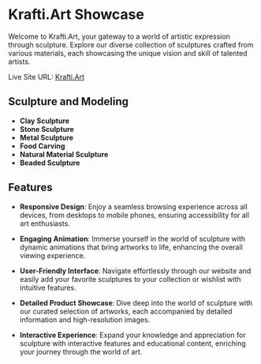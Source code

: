 # Krafti.Art Showcase

Welcome to Krafti.Art, your gateway to a world of artistic expression through sculpture. Explore our diverse collection of sculptures crafted from various materials, each showcasing the unique vision and skill of talented artists.

Live Site URL: [Krafti.Art](https://art-craft-ec106.web.app/)

## Sculpture and Modeling
- **Clay Sculpture**
- **Stone Sculpture**
- **Metal Sculpture**
- **Food Carving**
- **Natural Material Sculpture**
- **Beaded Sculpture**

## Features
- **Responsive Design**: Enjoy a seamless browsing experience across all devices, from desktops to mobile phones, ensuring accessibility for all art enthusiasts.

- **Engaging Animation**: Immerse yourself in the world of sculpture with dynamic animations that bring artworks to life, enhancing the overall viewing experience.

- **User-Friendly Interface**: Navigate effortlessly through our website and easily add your favorite sculptures to your collection or wishlist with intuitive features.

- **Detailed Product Showcase**: Dive deep into the world of sculpture with our curated selection of artworks, each accompanied by detailed information and high-resolution images.

- **Interactive Experience**: Expand your knowledge and appreciation for sculpture with interactive features and educational content, enriching your journey through the world of art.
